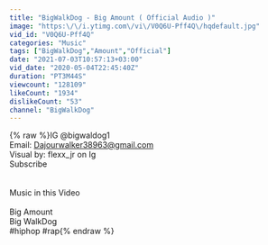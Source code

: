 ```yaml
---
title: "BigWalkDog - Big Amount ( Official Audio )"
image: "https:\/\/i.ytimg.com\/vi\/V0Q6U-Pff4Q\/hqdefault.jpg"
vid_id: "V0Q6U-Pff4Q"
categories: "Music"
tags: ["BigWalkDog","Amount","Official"]
date: "2021-07-03T10:57:13+03:00"
vid_date: "2020-05-04T22:45:40Z"
duration: "PT3M44S"
viewcount: "128109"
likeCount: "1934"
dislikeCount: "53"
channel: "BigWalkDog"
---
```

{% raw %}IG @bigwaldog1<br />Email: Dajourwalker38963@gmail.com <br />Visual by: flexx_jr on Ig<br />Subscribe<br /><br /><br />Music in this Video<br /><br />Big Amount <br />Big WalkDog<br />#hiphop #rap{% endraw %}

